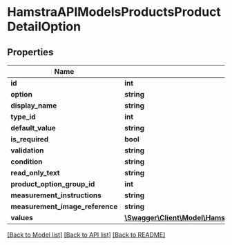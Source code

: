 # HamstraAPIModelsProductsProductDetailOption

## Properties
Name | Type | Description | Notes
------------ | ------------- | ------------- | -------------
**id** | **int** |  | [optional] 
**option** | **string** |  | [optional] 
**display_name** | **string** |  | [optional] 
**type_id** | **int** |  | [optional] 
**default_value** | **string** |  | [optional] 
**is_required** | **bool** |  | [optional] 
**validation** | **string** |  | [optional] 
**condition** | **string** |  | [optional] 
**read_only_text** | **string** |  | [optional] 
**product_option_group_id** | **int** |  | [optional] 
**measurement_instructions** | **string** |  | [optional] 
**measurement_image_reference** | **string** |  | [optional] 
**values** | [**\Swagger\Client\Model\HamstraAPIModelsProductsProductDetailOptionValue[]**](HamstraAPIModelsProductsProductDetailOptionValue.md) |  | [optional] 

[[Back to Model list]](../README.md#documentation-for-models) [[Back to API list]](../README.md#documentation-for-api-endpoints) [[Back to README]](../README.md)


